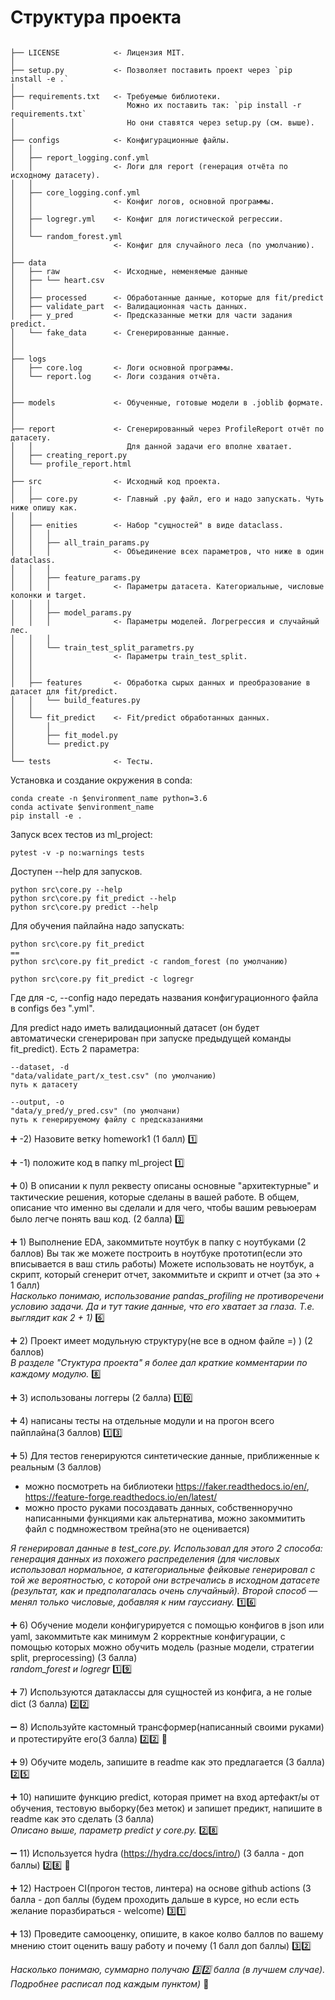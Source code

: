 # Структура проекта
```

├── LICENSE            <- Лицензия MIT.
│
├── setup.py           <- Позволяет поставить проект через `pip install -e .`
│
├── requirements.txt   <- Требуемые библиотеки.
│                         Можно их поставить так: `pip install -r requirements.txt`
│                         Но они ставятся через setup.py (см. выше).
│
├── configs            <- Конфигурационные файлы.
│   │
│   ├── report_logging.conf.yml
│   │                  <- Логи для report (генерация отчёта по исходному датасету).
│   │
│   ├── core_logging.conf.yml
│   │                  <- Конфиг логов, основной программы.
│   │
│   ├── logregr.yml    <- Конфиг для логистической регрессии.
│   │
│   └── random_forest.yml
│                      <- Конфиг для случайного леса (по умолчанию).
│
├── data
│   ├── raw            <- Исходные, неменяемые данные
│   ├── └── heart.csv
│   │
│   ├── processed      <- Обработанные данные, которые для fit/predict
│   ├── validate_part  <- Валидационная часть данных.
│   ├── y_pred         <- Предсказанные метки для части задания predict.
│   └── fake_data      <- Сгенерированные данные.
│
│
├── logs
│   ├── core.log       <- Логи основной программы.
│   └── report.log     <- Логи создания отчёта.
│
│
├── models             <- Обученные, готовые модели в .joblib формате.
│
│
├── report             <- Сгенерированный через ProfileReport отчёт по датасету. 
│   │                     Для данной задачи его вполне хватает.
│   ├── creating_report.py
│   └── profile_report.html
│
├── src                <- Исходный код проекта.
│   │
│   ├── core.py        <- Главный .py файл, его и надо запускать. Чуть ниже опишу как.
│   │
│   ├── enities        <- Набор "сущностей" в виде dataclass.
│   │   │
│   │   ├── all_train_params.py
│   │   │              <- Объединение всех параметров, что ниже в один dataclass.
│   │   │
│   │   ├── feature_params.py
│   │   │              <- Параметры датасета. Категориальные, числовые колонки и target.
│   │   │
│   │   ├── model_params.py
│   │   │              <- Параметры моделей. Логрегрессия и случайный лес.
│   │   │
│   │   └── train_test_split_parametrs.py
│   │                  <- Параметры train_test_split.
│   │
│   │
│   ├── features       <- Обработка сырых данных и преобразование в датасет для fit/predict.
│   │   └── build_features.py
│   │
│   └── fit_predict    <- Fit/predict обработанных данных.
│       │
│       ├── fit_model.py
│       └── predict.py
│  
└── tests              <- Тесты.

```

Установка и создание окружения в conda:
```
conda create -n $environment_name python=3.6
conda activate $environment_name
pip install -e .
```
Запуск всех тестов из ml_project:
```
pytest -v -p no:warnings tests
```
Доступен --help для запусков.
```
python src\core.py --help
python src\core.py fit_predict --help
python src\core.py predict --help
```
Для обучения пайлайна надо запускать:
```
python src\core.py fit_predict
==
python src\core.py fit_predict -c random_forest (по умолчанию)

python src\core.py fit_predict -c logregr
```
Где для -c, --config надо передать названия конфигурационного файла в configs без ".yml".

Для predict надо иметь валидационный датасет
(он будет автоматически сгенерирован при запуске предыдущей команды fit_predict).
Есть 2 параметра:

```
--dataset, -d
"data/validate_part/x_test.csv" (по умолчанию)
путь к датасету

--output, -o
"data/y_pred/y_pred.csv" (по умолчани)
путь к генерируемому файлу с предсказаниями 
```

:heavy_plus_sign: -2) Назовите ветку homework1 (1 балл)
:one:

:heavy_plus_sign: -1) положите код в папку ml_project
:one:

:heavy_plus_sign: 0) В описании к пулл реквесту описаны основные "архитектурные" и тактические решения, которые сделаны в вашей работе. В общем, описание что именно вы сделали и для чего, чтобы вашим ревьюерам было легче понять ваш код. (2 балла)
:three:

:heavy_plus_sign: 1) Выполнение EDA, закоммитьте ноутбук в папку с ноутбуками (2 баллов)
Вы так же можете построить в ноутбуке прототип(если это вписывается в ваш стиль работы)
Можете использовать не ноутбук, а скрипт, который сгенерит отчет, закоммитьте и скрипт и отчет (за это + 1 балл)  
*Насколько понимаю, использование pandas_profiling не противоречени условию задачи. Да и тут такие данные, что его хватает за глаза. Т.е. выглядит как 2 + 1)*
:six:

:heavy_plus_sign: 2) Проект имеет модульную структуру(не все в одном файле =) ) (2 баллов)  
*В разделе "Стуктура проекта" я более дал краткие комментарии по каждому модулю.*
:eight:

:heavy_plus_sign: 3) использованы логгеры (2 балла)
:one::zero:

:heavy_plus_sign: 4) написаны тесты на отдельные модули и на прогон всего пайплайна(3 баллов)
:one::three:

:heavy_plus_sign: 5) Для тестов генерируются синтетические данные, приближенные к реальным (3 баллов)
- можно посмотреть на библиотеки https://faker.readthedocs.io/en/, https://feature-forge.readthedocs.io/en/latest/
- можно просто руками посоздавать данных, собственноручно написанными функциями
как альтернатива, можно закоммитить файл с подмножеством трейна(это не оценивается)

*Я генерировал данные в test_core.py. Использовал для этого 2 способа: генерация данных из похожего распределения (для числовых использовал нормальное, а категориальные фейковые генерировал с той же вероятностью, с которой они встречались в исходном датасете (результат, как и предполагалась очень случайный). Второй способ &mdash; менял только числовые, добавляя к ним гауссиану.*
:one::six:

:heavy_plus_sign: 6) Обучение модели конфигурируется с помощью конфигов в json или yaml, закоммитьте как минимум 2 корректные конфигурации, с помощью которых можно обучить модель (разные модели, стратегии split, preprocessing) (3 балла)  
*random_forest и logregr*
:one::nine:

:heavy_plus_sign: 7) Используются датаклассы для сущностей из конфига, а не голые dict (3 балла) 
:two::two:

:heavy_minus_sign: 8) Используйте кастомный трансформер(написанный своими руками) и протестируйте его(3 балла)
:two::two: :penguin:

:heavy_plus_sign: 9) Обучите модель, запишите в readme как это предлагается (3 балла)
:two::five:

:heavy_plus_sign: 10) напишите функцию predict, которая примет на вход артефакт/ы от обучения, тестовую выборку(без меток) и запишет предикт, напишите в readme как это сделать (3 балла)  
*Описано выше, параметр predict у core.py.*
:two::eight:

:heavy_minus_sign: 11) Используется hydra  (https://hydra.cc/docs/intro/) (3 балла - доп баллы)
:two::eight: :penguin:

:heavy_plus_sign: 12) Настроен CI(прогон тестов, линтера) на основе github actions  (3 балла - доп баллы (будем проходить дальше в курсе, но если есть желание поразбираться - welcome)
:three::one:

:heavy_plus_sign: 13) Проведите самооценку, опишите, в какое колво баллов по вашему мнению стоит оценить вашу работу и почему (1 балл доп баллы)
:three::two:

*Насколько понимаю, суммарно получаю :three::two: балла (в лучшем случае). Подробнее расписал под каждым пунктом)* :grimacing:



